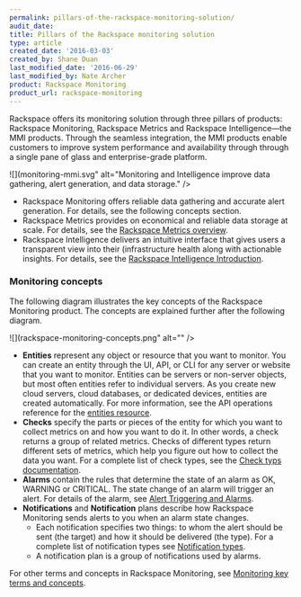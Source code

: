 ```yaml
---
permalink: pillars-of-the-rackspace-monitoring-solution/
audit_date:
title: Pillars of the Rackspace monitoring solution
type: article
created_date: '2016-03-03'
created_by: Shane Duan
last_modified_date: '2016-06-29'
last_modified_by: Nate Archer
product: Rackspace Monitoring
product_url: rackspace-monitoring
---
```


Rackspace offers its monitoring solution through three pillars of products: Rackspace Monitoring, Rackspace Metrics and Rackspace Intelligence—the MMI products. Through the seamless integration, the MMI products enable customers to improve system performance and availability through through a single pane of glass and enterprise-grade platform.

![](monitoring-mmi.svg" alt="Monitoring and Intelligence improve data gathering, alert generation, and data storage." />

- Rackspace Monitoring offers reliable data gathering and accurate alert generation. For details, see the following concepts section.
- Rackspace Metrics provides on economical and reliable data storage at scale. For details, see the [Rackspace Metrics overview](/support/how-to/rackspace-metrics-overview/).
- Rackspace Intelligence delivers an intuitive interface that gives users a transparent view into their (infrastructure health along with actionable insights. For details, see the [Rackspace Intelligence Introduction](/support/how-to/rackspace-intelligence/).


### Monitoring concepts

The following diagram illustrates the key concepts of the Rackspace Monitoring product.  The concepts are explained further after the following diagram.

![](rackspace-monitoring-concepts.png" alt="" />

- **Entities** represent any object or resource that you want to monitor. You can create an entity through the UI, API, or CLI for any server or website that you want to monitor. Entities can be servers or non-server objects, but most often entities refer to individual servers. As you create new cloud servers, cloud databases, or dedicated devices, entities are created automatically. For more information, see the API operations reference for the [entities resource](https://docs.rackspace.com/docs/cloud-monitoring/v1/developer-guide/#entities-operations).
- **Checks** specify the parts or pieces of the entity for which you want to collect metrics on and how you want to do it. In other words, a check returns a group of related metrics. Checks of different types return different sets of metrics, which help you figure out how to collect the data you want. For a complete list of check types, see the [Check typs documentation](https://docs.rackspace.com/docs/cloud-monitoring/v1/developer-guide/#document-tech-ref-info/check-type-reference).
- **Alarms**  contain the rules that determine the state of an alarm as OK, WARNING or CRITICAL. The state change of an alarm will trigger an alert. For details of the alarm, see [Alert Triggering and Alarms](https://docs.rackspace.com/docs/cloud-monitoring/v1/developer-guide/#document-tech-ref-info/alert-triggers-and-alarms).
- **Notifications** and **Notification** plans describe how Rackspace Monitoring sends alerts to you when an alarm state changes.
    - Each  notification specifies two things: to whom the alert should be sent (the target) and how it should be delivered (the type). For a complete list of notification types see [Notification types](https://docs.rackspace.com/docs/cloud-monitoring/v1/developer-guide/#document-api-operations/notification-type-operations).
    - A notification plan is a group of notifications used by alarms.

For other terms and concepts in Rackspace Monitoring, see [Monitoring key terms and concepts](https://docs.rackspace.com/docs/cloud-monitoring/v1/developer-guide/#monitoring-key-terms-and-concepts).
